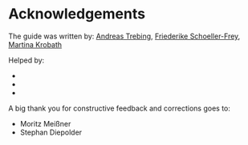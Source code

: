 # Acknowledgements

The guide was written by: [Andreas Trebing](https://www.linkedin.com/in/andreas-trebing-32872b143/), [Friederike Schoeller-Frey](https://www.linkedin.com/in/frey-32753b67/), [Martina Krobath](https://www.linkedin.com/in/martina-krobath/)


Helped by:

-
-
-

A big thank you for constructive feedback and corrections goes to:

- Moritz Meißner
- Stephan Diepolder
